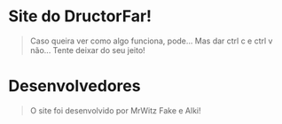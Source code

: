 # Site do DructorFar!

> Caso queira ver como algo funciona, pode... Mas dar ctrl c e ctrl v não... Tente deixar do seu jeito! 

# Desenvolvedores
> O site foi desenvolvido por MrWitz Fake e Alki!
